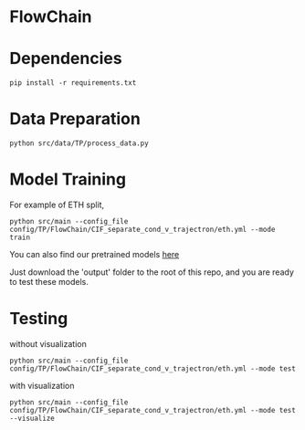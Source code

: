 # FlowChain


# Dependencies
```
pip install -r requirements.txt
```

# Data Preparation
```
python src/data/TP/process_data.py
```

# Model Training
For example of ETH split,
```
python src/main --config_file config/TP/FlowChain/CIF_separate_cond_v_trajectron/eth.yml --mode train
```

You can also find our pretrained models [here](https://drive.google.com/drive/folders/1bA0ut-qrgtr8rV5odUEKk25w9I__HjCY?usp=share_link)

Just download the 'output' folder to the root of this repo, and you are ready to test these models.

# Testing
without visualization
```
python src/main --config_file config/TP/FlowChain/CIF_separate_cond_v_trajectron/eth.yml --mode test
```

with visualization
```
python src/main --config_file config/TP/FlowChain/CIF_separate_cond_v_trajectron/eth.yml --mode test --visualize
```

